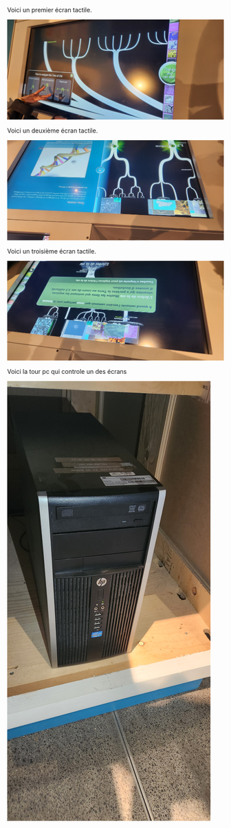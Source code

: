 Voici un premier écran tactile.

![image](media/ecran_tactile_1.jpg)

Voici un deuxième écran tactile.

![image](media/ecran_tactile_2.jpg)

Voici un troisième écran tactile.

![image](media/ecran_tactile_3.jpg)

Voici la tour pc qui controle un des écrans

![image](media/pc_ecran_tactile.jpg)
